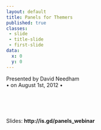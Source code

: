 ```yaml
---
layout: default
title: Panels for Themers
published: true
classes:
 - slide
 - title-slide
 - first-slide
data:
  x: 0
  y: 0
---
```


Presented by David Needham<br />
&#8226; on August 1st, 2012 &#8226;
### <br /><br />
<p>Slides: <b>http://is.gd/panels_webinar</b></p>